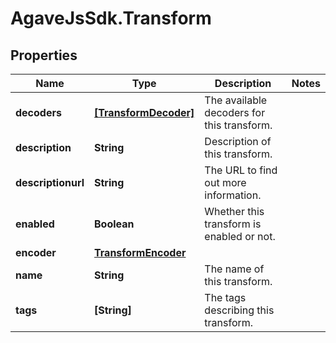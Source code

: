 # AgaveJsSdk.Transform

## Properties
Name | Type | Description | Notes
------------ | ------------- | ------------- | -------------
**decoders** | [**[TransformDecoder]**](TransformDecoder.md) | The available decoders for this transform. | 
**description** | **String** | Description of this transform. | 
**descriptionurl** | **String** | The URL to find out more information. | 
**enabled** | **Boolean** | Whether this transform is enabled or not. | 
**encoder** | [**TransformEncoder**](TransformEncoder.md) |  | 
**name** | **String** | The name of this transform. | 
**tags** | **[String]** | The tags describing this transform. | 


